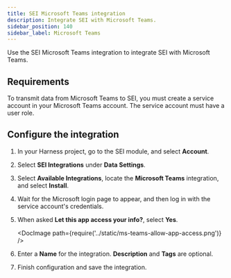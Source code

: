 ```yaml
---
title: SEI Microsoft Teams integration
description: Integrate SEI with Microsoft Teams.
sidebar_position: 140
sidebar_label: Microsoft Teams
---
```


Use the SEI Microsoft Teams integration to integrate SEI with Microsoft Teams.

## Requirements

To transmit data from Microsoft Teams to SEI, you must create a service account in your Microsoft Teams account. The service account must have a user role.

## Configure the integration

1. In your Harness project, go to the SEI module, and select **Account**.
2. Select **SEI Integrations** under **Data Settings**.
3. Select **Available Integrations**, locate the **Microsoft Teams** integration, and select **Install**.
4. Wait for the Microsoft login page to appear, and then log in with the service account's credentials.
5. When asked **Let this app access your info?**, select **Yes**.

   <!-- ![](./static/ms-teams-allow-app-access.png) -->

   <DocImage path={require('../static/ms-teams-allow-app-access.png')} />

6. Enter a **Name** for the integration. **Description** and **Tags** are optional.
7. Finish configuration and save the integration.
